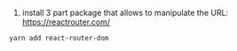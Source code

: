 
1. install 3 part package that allows to manipulate the URL: https://reactrouter.com/
```
yarn add react-router-dom
```
